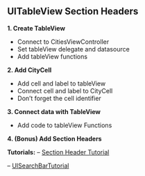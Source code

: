 

## UITableView Section Headers
**1. Create TableView**
* Connect to CitiesViewController
*  Set tableView delegate and datasource
*  Add tableView functions

**2. Add CityCell**
* Add cell and label to tableView
* Connect cell and label to CityCell
* Don’t forget the cell identifier

**3. Connect data with TableView**
* Add code to tableView Functions


**4. (Bonus) Add Section Headers**



**Tutorials:**
– [Section Header Tutorial](https://guides.codepath.com/ios/Table-View-Guide#working-with-sections)


– [UISearchBarTutorial](https://guides.codepath.com/ios/Search-Bar-Guide#working-with-uisearchbars-directly)

